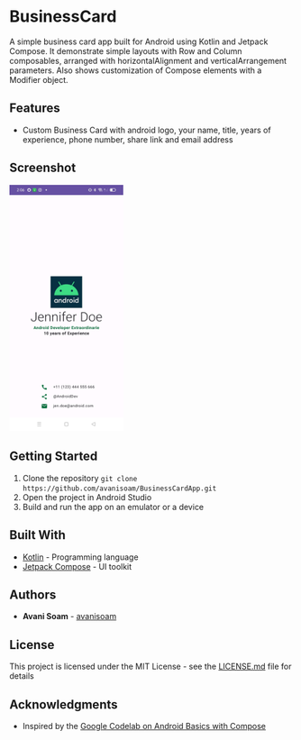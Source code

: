 # BusinessCard

A simple business card app built for Android using Kotlin and Jetpack Compose. It demonstrate simple layouts with Row and Column composables, arranged with horizontalAlignment and verticalArrangement parameters. Also shows customization of Compose elements with a Modifier object.

## Features

- Custom Business Card with android logo, your name, title, years of experience, phone number, share link and email address

## Screenshot

<img src="./ScreenShort/BusinessCardScreenshort.jpg" width=40% height=40%>

## Getting Started

1. Clone the repository ```git clone https://github.com/avanisoam/BusinessCardApp.git```
2. Open the project in Android Studio
3. Build and run the app on an emulator or a device

## Built With

- [Kotlin](https://kotlinlang.org/) - Programming language
- [Jetpack Compose](https://developer.android.com/jetpack/compose) - UI toolkit

## Authors

- **Avani Soam** - [avanisoam](https://github.com/avanisoam)

## License

This project is licensed under the MIT License - see the [LICENSE.md](LICENSE) file for details

## Acknowledgments

- Inspired by the [Google Codelab on Android Basics with Compose](https://developer.android.com/courses/android-basics-compose/course)